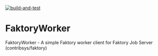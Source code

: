 [![build-and-test](https://github.com/tpod/FaktoryWorker/actions/workflows/build-and-test.yml/badge.svg)](https://github.com/tpod/FaktoryWorker/actions/workflows/build-and-test.yml)


# FaktoryWorker
FaktoryWorker - A simple Faktory worker client for Faktory Job Server (contribsys/faktory)
